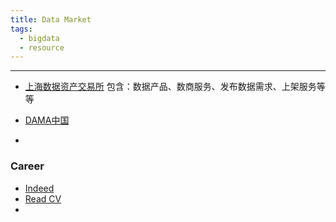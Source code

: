 ```yaml
---
title: Data Market
tags:
  - bigdata
  - resource
---
```

***

- [上海数据资产交易所](https://dtxp.chinadep.com/home/index) 包含：数据产品、数商服务、发布数据需求、上架服务等等


- [DAMA中国](http://dmbok.dama.org.cn/wk/index.php/DAMA%E4%B8%AD%E5%9B%BD)
- 
### Career

- [Indeed](https://cn.indeed.com/jobs?q=Hadoop%E5%BC%80%E5%8F%91&l&vjk=e961c757f7cc3e56)
- [Read CV](https://read.cv/open-roles)
- 
